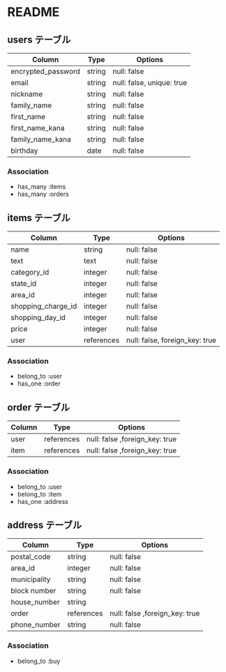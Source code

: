 # README

## users テーブル

| Column             | Type    | Options     |
| ------------------ | ------  | ----------- |
| encrypted_password | string  | null: false |
| email              | string  | null: false, unique: true|
| nickname           | string  | null: false |
| family_name        | string  | null: false |
| first_name         | string  | null: false |
| first_name_kana    | string  | null: false |
| family_name_kana   | string  | null: false |
| birthday           | date    | null: false |

### Association

- has_many :items
- has_many :orders







## items テーブル

| Column              | Type       | Options     |
| ------------------  | ---------- | ----------- |
| name                | string     | null: false |
| text                | text       | null: false |
| category_id         | integer    | null: false |
| state_id            | integer    | null: false |
| area_id             | integer    | null: false |
| shopping_charge_id  | integer    | null: false |
| shopping_day_id     | integer    | null: false |
| price               | integer    | null: false |
| user                | references | null: false, foreign_key: true     |


### Association

- belong_to :user
- has_one :order





## order テーブル

| Column     | Type       | Options                       |
| ---------- | ---------- | ----------------------------- |
| user       | references| null: false ,foreign_key: true |
| item       | references| null: false ,foreign_key: true |

### Association

- belong_to :user
- belong_to :item
- has_one :address





## address テーブル

| Column       | Type       | Options     |
| ------------ | ---------- | ----------- |
| postal_code  | string     | null: false |
| area_id      | integer    | null: false |
| municipality | string     | null: false |
| block number | string     | null: false |
| house_number | string     |             |
| order        | references | null: false ,foreign_key: true |
| phone_number | string     | null: false |

### Association

- belong_to :buy